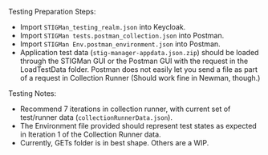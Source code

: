Testing Preparation Steps:
- Import `STIGMan_testing_realm.json` into Keycloak.
- Import `STIGMan tests.postman_collection.json` into Postman.
- Import `STIGMan Env.postman_environment.json` into Postman.
- Application test data (`stig-manager-appdata.json.zip`) should be loaded through the STIGMan GUI or the Postman GUI with the request in the LoadTestData folder. Postman does not easily let you send a file as part of a request in Collection Runner (Should work fine in Newman, though.)

Testing Notes:

- Recommend 7 iterations in collection runner, with current set of test/runner data (`collectionRunnerData.json`).
- The Environment file provided should represent test states as expected in Iteration 1 of the Collection Runner data.
- Currently, GETs folder is in best shape. Others are a WIP.


